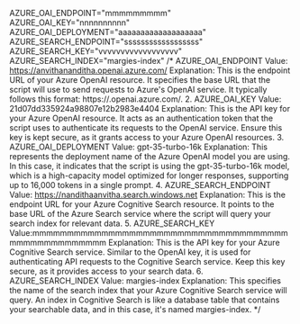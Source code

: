 AZURE_OAI_ENDPOINT="mmmmmmmmm"
AZURE_OAI_KEY="nnnnnnnnnn"
AZURE_OAI_DEPLOYMENT="aaaaaaaaaaaaaaaaaaa"
AZURE_SEARCH_ENDPOINT="ssssssssssssssssss"
AZURE_SEARCH_KEY="vvvvvvvvvvvvvvvvvv"
AZURE_SEARCH_INDEX="margies-index"
/*
AZURE_OAI_ENDPOINT
Value: https://anvithananditha.openai.azure.com/
Explanation: This is the endpoint URL of your Azure OpenAI resource. It specifies the base URL that the script will use to send requests to Azure's OpenAI service. It typically follows this format: https://<resource-name>.openai.azure.com/.
2. AZURE_OAI_KEY
Value: 21d07dd335924a98807e12b2983e4404
Explanation: This is the API key for your Azure OpenAI resource. It acts as an authentication token that the script uses to authenticate its requests to the OpenAI service. Ensure this key is kept secure, as it grants access to your Azure OpenAI resources.
3. AZURE_OAI_DEPLOYMENT
Value: gpt-35-turbo-16k
Explanation: This represents the deployment name of the Azure OpenAI model you are using. In this case, it indicates that the script is using the gpt-35-turbo-16k model, which is a high-capacity model optimized for longer responses, supporting up to 16,000 tokens in a single prompt.
4. AZURE_SEARCH_ENDPOINT
Value: https://nandithaanvitha.search.windows.net
Explanation: This is the endpoint URL for your Azure Cognitive Search resource. It points to the base URL of the Azure Search service where the script will query your search index for relevant data.
5. AZURE_SEARCH_KEY
Value:mmmmmmmmmmmmmmmmmmmmmmmmmmmmmmmmmmmmmmmmmmmmmmmmmmm
Explanation: This is the API key for your Azure Cognitive Search service. Similar to the OpenAI key, it is used for authenticating API requests to the Cognitive Search service. Keep this key secure, as it provides access to your search data.
6. AZURE_SEARCH_INDEX
Value: margies-index
Explanation: This specifies the name of the search index that your Azure Cognitive Search service will query. An index in Cognitive Search is like a database table that contains your searchable data, and in this case, it's named margies-index.
*/
